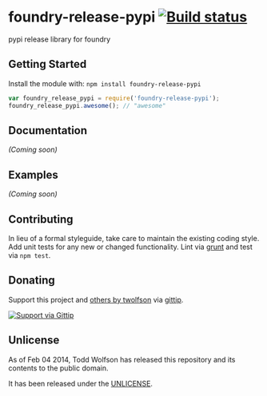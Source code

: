 # foundry-release-pypi [![Build status](https://travis-ci.org/twolfson/foundry-release-pypi.png?branch=master)](https://travis-ci.org/twolfson/foundry-release-pypi)

pypi release library for foundry

## Getting Started
Install the module with: `npm install foundry-release-pypi`

```javascript
var foundry_release_pypi = require('foundry-release-pypi');
foundry_release_pypi.awesome(); // "awesome"
```

## Documentation
_(Coming soon)_

## Examples
_(Coming soon)_

## Contributing
In lieu of a formal styleguide, take care to maintain the existing coding style. Add unit tests for any new or changed functionality. Lint via [grunt](https://github.com/gruntjs/grunt) and test via `npm test`.

## Donating
Support this project and [others by twolfson][gittip] via [gittip][].

[![Support via Gittip][gittip-badge]][gittip]

[gittip-badge]: https://rawgithub.com/twolfson/gittip-badge/master/dist/gittip.png
[gittip]: https://www.gittip.com/twolfson/

## Unlicense
As of Feb 04 2014, Todd Wolfson has released this repository and its contents to the public domain.

It has been released under the [UNLICENSE][].

[UNLICENSE]: UNLICENSE
